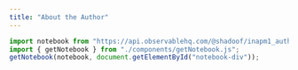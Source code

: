 ```yaml
---
title: "About the Author"
---
```

```js
import notebook from "https://api.observablehq.com/@shadoof/inapm1_authorbio.js?v=3";
import { getNotebook } from "./components/getNotebook.js";
getNotebook(notebook, document.getElementById("notebook-div"));
```
<div id="notebook-div"></div>